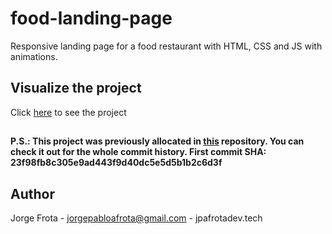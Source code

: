 # food-landing-page

Responsive landing page for a food restaurant with HTML, CSS and JS with animations.

## Visualize the project

Click [here](https://jpafrota.github.io/food-landing-page) to see the project

##

**P.S.: This project was previously allocated in [this](https://github.com/jpafrota/css-practice) repository. You can check it out for the whole commit history. 
First commit SHA: 23f98fb8c305e9ad443f9d40dc5e5d5b1b2c6d3f**

##

## Author
Jorge Frota - jorgepabloafrota@gmail.com - jpafrotadev.tech
